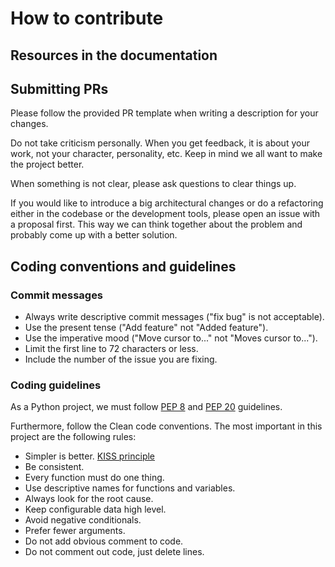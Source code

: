 # How to contribute

## Resources in the documentation

## Submitting PRs

Please follow the provided PR template when writing a description for your changes.

Do not take criticism personally. When you get feedback, it is about your work,
not your character, personality, etc. Keep in mind we all want to make the project better.

When something is not clear, please ask questions to clear things up.

If you would like to introduce a big architectural changes or do a refactoring
either in the codebase or the development tools, please open an issue with a proposal
first. This way we can think together about the problem and probably come up
with a better solution.

## Coding conventions and guidelines

### Commit messages

* Always write descriptive commit messages ("fix bug" is not acceptable).
* Use the present tense ("Add feature" not "Added feature").
* Use the imperative mood ("Move cursor to..." not "Moves cursor to...").
* Limit the first line to 72 characters or less.
* Include the number of the issue you are fixing.

### Coding guidelines

As a Python project, we must follow [PEP 8](https://www.python.org/dev/peps/pep-0008/) and [PEP 20](https://www.python.org/dev/peps/pep-0020/) guidelines.

Furthermore, follow the Clean code conventions. The most important
in this project are the following rules:

* Simpler is better. [KISS principle](https://en.wikipedia.org/wiki/KISS_principle)
* Be consistent.
* Every function must do one thing.
* Use descriptive names for functions and variables.
* Always look for the root cause.
* Keep configurable data high level.
* Avoid negative conditionals.
* Prefer fewer arguments.
* Do not add obvious comment to code.
* Do not comment out code, just delete lines.

